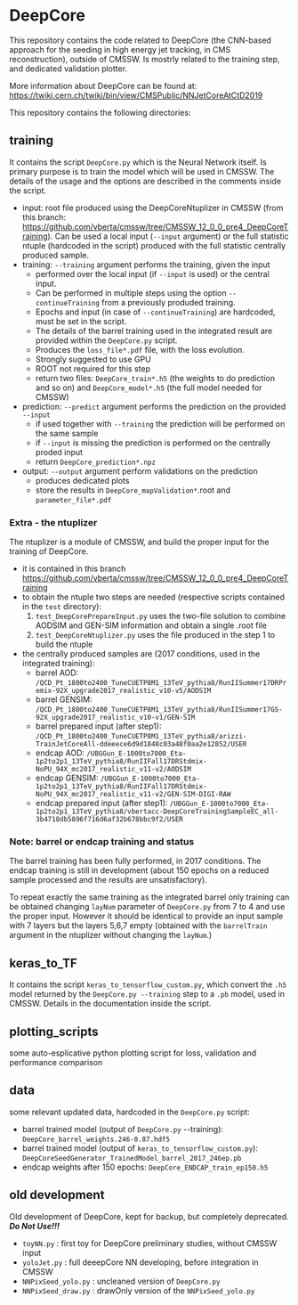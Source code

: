 # DeepCore

This repository contains the code related to DeepCore (the CNN-based approach for the seeding in high energy jet tracking, in CMS reconstruction), outside of CMSSW. Is mostrly related to the training step, and dedicated validation plotter.

More information about DeepCore can be found at: https://twiki.cern.ch/twiki/bin/view/CMSPublic/NNJetCoreAtCtD2019

This repository contains the following directories:

## training 
It contains the script `DeepCore.py` which is the Neural Network itself. Is primary purpose is to train the model which will be used in CMSSW. The details of the usage and the options are described in the comments inside the script.
- input: root file produced using the DeepCoreNtuplizer in CMSSW (from this branch: https://github.com/vberta/cmssw/tree/CMSSW_12_0_0_pre4_DeepCoreTraining). Can be used a local input (`--input` argument) or the full statistic ntuple (hardcoded in the script) produced with the full statistic centrally produced sample. 
- training: `--training` argument performs the training, given the input
   - performed over the local input (if `--input` is used) or the central input.
   - Can be performed in multiple steps using the option `--continueTraining` from a previously produded training.
   - Epochs and input (in case of `--continueTraining`) are hardcoded, must be set in the script.
   - The details of the barrel training used in the integrated result are provided within the `DeepCore.py` script. 
   - Produces the `loss_file*.pdf` file, with the loss evolution.
   - Strongly suggested to use GPU
   - ROOT not required for this step
   - return two files: `DeepCore_train*.h5` (the weights to do prediction and so on) and `DeepCore_model*.h5` (the full model needed for CMSSW)
- prediction: `--predict` argument performs the prediction on the provided `--input`
   - if used together with `--training`  the prediction will be performed on the same sample
   - if `--input` is missing the prediction is performed on the centrally proded input
   - return `DeepCore_prediction*.npz`
- output:  `--output` argument perform validations on the prediction
   -  produces dedicated plots
   -  store the results in `DeepCore_mapValidation*`.root and `parameter_file*.pdf`

### Extra - the ntuplizer
The ntuplizer is a module of CMSSW, and build the proper input for the training of DeepCore. 
- it is contained in this branch https://github.com/vberta/cmssw/tree/CMSSW_12_0_0_pre4_DeepCoreTraining
- to obtain the ntuple two steps are needed (respective scripts contained in the `test` directory):
   1. `test_DeepCorePrepareInput.py` uses the two-file solution to combine AODSIM and GEN-SIM information and obtain a single .root file
   2. `test_DeepCoreNtuplizer.py` uses the file produced in the step 1 to build the ntuple
- the centrally produced samples are (2017 conditions, used in the integrated training):
  - barrel AOD: `/QCD_Pt_1800to2400_TuneCUETP8M1_13TeV_pythia8/RunIISummer17DRPremix-92X_upgrade2017_realistic_v10-v5/AODSIM`
  - barrel GENSIM: `/QCD_Pt_1800to2400_TuneCUETP8M1_13TeV_pythia8/RunIISummer17GS-92X_upgrade2017_realistic_v10-v1/GEN-SIM`
  - barrel prepared input (after step1): `/QCD_Pt_1800to2400_TuneCUETP8M1_13TeV_pythia8/arizzi-TrainJetCoreAll-ddeeece6d9d1848c03a48f0aa2e12852/USER`
  - endcap AOD: `/UBGGun_E-1000to7000_Eta-1p2to2p1_13TeV_pythia8/RunIIFall17DRStdmix-NoPU_94X_mc2017_realistic_v11-v2/AODSIM`
  - endcap GENSIM: `/UBGGun_E-1000to7000_Eta-1p2to2p1_13TeV_pythia8/RunIIFall17DRStdmix-NoPU_94X_mc2017_realistic_v11-v2/GEN-SIM-DIGI-RAW`
  - endcap prepared input (after step1): `/UBGGun_E-1000to7000_Eta-1p2to2p1_13TeV_pythia8/vbertacc-DeepCoreTrainingSampleEC_all-3b4718db5896f716d6af32b678bbc9f2/USER`

<!---
| barrel AOD                         |`/QCD_Pt_1800to2400_TuneCUETP8M1_13TeV_pythia8/RunIISummer17DRPremix-92X_upgrade2017_realistic_v10-v5/AODSIM`|
| barrel GENSIM                      | `/QCD_Pt_1800to2400_TuneCUETP8M1_13TeV_pythia8/RunIISummer17GS-92X_upgrade2017_realistic_v10-v1/GEN-SIM`|
| barrel prepared input (after step1)| `/QCD_Pt_1800to2400_TuneCUETP8M1_13TeV_pythia8/arizzi-TrainJetCoreAll-ddeeece6d9d1848c03a48f0aa2e12852/USER`|
| endcap AOD                         | `/UBGGun_E-1000to7000_Eta-1p2to2p1_13TeV_pythia8/RunIIFall17DRStdmix-NoPU_94X_mc2017_realistic_v11-v2/AODSIM`|
| endcap GENSIM                      |`/UBGGun_E-1000to7000_Eta-1p2to2p1_13TeV_pythia8/RunIIFall17DRStdmix-NoPU_94X_mc2017_realistic_v11-v2/GEN-SIM-DIGI-RAW`|
| endcap prepared input (after step1)| `/UBGGun_E-1000to7000_Eta-1p2to2p1_13TeV_pythia8/vbertacc-DeepCoreTrainingSampleEC_all-3b4718db5896f716d6af32b678bbc9f2/USER`|
--->

### Note: barrel or endcap training and status
The barrel training has been fully performed, in 2017 conditions. The endcap training is still in development (about 150 epochs on a reduced sample processed and the results are unsatisfactory).

To repeat exactly the same training as the integrated barrel only training can be obtained changing `layNum` parameter of `DeepCore.py` from 7 to 4 and use the proper input. However it should be identical to provide an input sample with 7 layers but the layers 5,6,7 empty (obtained with the `barrelTrain` argument in the ntuplizer without changing the `layNum`.)

## keras_to_TF
It contains the script `keras_to_tensorflow_custom.py`, which convert the `.h5` model returned by the `DeepCore.py --training` step to a `.pb` model, used in CMSSW. Details in the documentation inside the script.

## plotting_scripts
some auto-esplicative python plotting script for loss, validation and performance comparison

## data
some relevant updated data, hardcoded in the `DeepCore.py` script:
- barrel trained model (output of `DeepCore.py` --training): `DeepCore_barrel_weights.246-0.87.hdf5`
- barrel trained model (output of `keras_to_tensorflow_custom.py`): `DeepCoreSeedGenerator_TrainedModel_barrel_2017_246ep.pb`
- endcap weights after 150 epochs: `DeepCore_ENDCAP_train_ep150.h5`

## old development
Old development of DeepCore, kept for backup, but completely deprecated. ___Do Not Use!!!___
- `toyNN.py` : first toy for DeepCore preliminary studies, without CMSSW input
- `yoloJet.py` : full deeepCore NN developing, before integration in CMSSW
- `NNPixSeed_yolo.py` : uncleaned version of `DeepCore.py`
- `NNPixSeed_draw.py` : drawOnly version of the `NNPixSeed_yolo.py`




<!--- A raw description of the directory tree (or particular branches):


## trackjet directory:
_DeepCore_ NN developing (python script, based on Keras-Tensorflow).
* toyNN : first toy for DeepCore preliminary studies, without CMSSW input
* yoloJet : full deeepCore NN developing, before integration in CMSSW
* NNPixSeed : updated version of DeepCore, with input from CMSSW and in-developing features
  * feature/new_par_try branch : old (merged) branch with new parametrization
  * EndCap branch : branch for endcap integration
 
 
## Missing directory (must be pushed in the future): 
- [] trackjet/loss_plot  
- [] trackjet/plot_performance_CMSS
- [] trackjet/keras_to_TF
- [] trackjet/Endcap_integration
- [] pdf_peak_shift : the entire analysis
- [] other missing stuff?

-->
